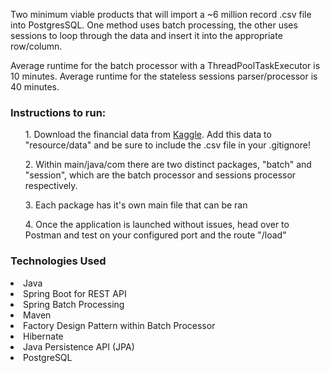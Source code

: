 Two minimum viable products that will import a ~6 million record .csv file into PostgresSQL. One method uses batch processing, the other uses sessions to loop through the data and insert it into the appropriate row/column.

Average runtime for the batch processor with a ThreadPoolTaskExecutor is 10 minutes. Average runtime for the stateless sessions parser/processor is 40 minutes.

<h3>Instructions to run:</h3>
<ol>1. Download the financial data from <a href="https://www.kaggle.com/ntnu-testimon/paysim1">Kaggle</a>. Add this data to "resource/data" and be sure to include the .csv file in your .gitignore!</ol>
<ol>2. Within main/java/com there are two distinct packages, "batch" and "session", which are the batch processor and sessions processor respectively.</ol>
<ol>3. Each package has it's own main file that can be ran</ol>
<ol>4. Once the application is launched without issues, head over to Postman and test on your configured port and the route "/load"</ol>

<h3>Technologies Used</h3>
<li>Java</li>
<li>Spring Boot for REST API</li>
<li>Spring Batch Processing</li>
<li>Maven</li>
<li>Factory Design Pattern within Batch Processor</li>
<li>Hibernate</li>
<li>Java Persistence API (JPA)</li>
<li>PostgreSQL</li>

